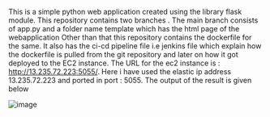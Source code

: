 This is a simple python web application created using the library flask module. This repository contains two branches . The main branch consists of app.py and a folder name template which has the html page of the webapplication
Other than that this repository contains the dockerfile for the same. It also has the ci-cd pipeline file i.e jenkins file which explain how the dockerfile is pulled from the git repository and later on how it got 
deployed to the EC2 instance. The URL for the ec2 instance is : http://13.235.72.223:5055/. Here i have used the elastic ip address 13.235.72.223 and ported in port : 5055.
The output of the result is given below 

![image](https://github.com/user-attachments/assets/ea61c363-cde7-4cf1-ade8-59582e46bc85)
